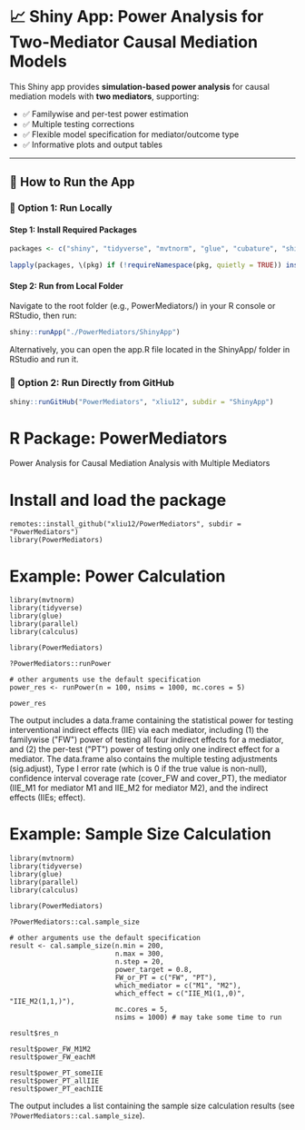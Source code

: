 # 📈 Shiny App: Power Analysis for Two-Mediator Causal Mediation Models

This Shiny app provides **simulation-based power analysis** for causal mediation models with **two mediators**, supporting:

-   ✅ Familywise and per-test power estimation
-   ✅ Multiple testing corrections
-   ✅ Flexible model specification for mediator/outcome type
-   ✅ Informative plots and output tables

------------------------------------------------------------------------

## 🚀 How to Run the App

### 🔹 Option 1: Run Locally

#### Step 1: Install Required Packages

``` r
packages <- c("shiny", "tidyverse", "mvtnorm", "glue", "cubature", "shinyBS", "DT", "future", "promises", "parallel")

lapply(packages, \(pkg) if (!requireNamespace(pkg, quietly = TRUE)) install.packages(pkg)) # install a package if it has not been installed previously

```

#### Step 2: Run from Local Folder

Navigate to the root folder (e.g., PowerMediators/) in your R console or RStudio, then run:


``` r
shiny::runApp("./PowerMediators/ShinyApp")
```
Alternatively, you can open the app.R file located in the ShinyApp/ folder in RStudio and run it.


### 🔹 Option 2: Run Directly from GitHub

``` r
shiny::runGitHub("PowerMediators", "xliu12", subdir = "ShinyApp")
```




# R Package: PowerMediators
Power Analysis for Causal Mediation Analysis with Multiple Mediators


# Install and load the package
```{r}
remotes::install_github("xliu12/PowerMediators", subdir = "PowerMediators")
library(PowerMediators)

```

# Example: Power Calculation

```{r}
library(mvtnorm)
library(tidyverse)
library(glue)
library(parallel)
library(calculus)

library(PowerMediators)

?PowerMediators::runPower

# other arguments use the default specification
power_res <- runPower(n = 100, nsims = 1000, mc.cores = 5)

power_res

```

The output includes a data.frame containing the statistical power for testing interventional indirect effects (IIE) via each mediator, including (1) the familywise ("FW") power of testing all four indirect effects for a mediator, and (2) the per-test ("PT") power of testing only one indirect effect for a mediator. The data.frame also contains the multiple testing adjustments (sig.adjust), Type I error rate (which is 0 if the true value is non-null), confidence interval coverage rate (cover_FW and cover_PT), the mediator (IIE_M1 for mediator M1 and IIE_M2 for mediator M2), and the indirect effects (IIEs; effect).


# Example: Sample Size Calculation

```{r}
library(mvtnorm)
library(tidyverse)
library(glue)
library(parallel)
library(calculus)

library(PowerMediators)

?PowerMediators::cal.sample_size

# other arguments use the default specification
result <- cal.sample_size(n.min = 200, 
                          n.max = 300, 
                          n.step = 20, 
                          power_target = 0.8,
                          FW_or_PT = c("FW", "PT"),
                          which_mediator = c("M1", "M2"),
                          which_effect = c("IIE_M1(1,,0)", "IIE_M2(1,1,)"),
                          mc.cores = 5, 
                          nsims = 1000) # may take some time to run 

result$res_n

result$power_FW_M1M2
result$power_FW_eachM

result$power_PT_someIIE
result$power_PT_allIIE
result$power_PT_eachIIE

```

The output includes a list containing the sample size calculation results (see `?PowerMediators::cal.sample_size`).



